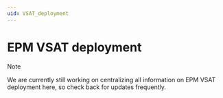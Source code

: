 ```yaml
---
uid: VSAT_deployment
---
```


# EPM VSAT deployment

> [!NOTE]
> We are currently still working on centralizing all information on EPM VSAT deployment here, so check back for updates frequently.
